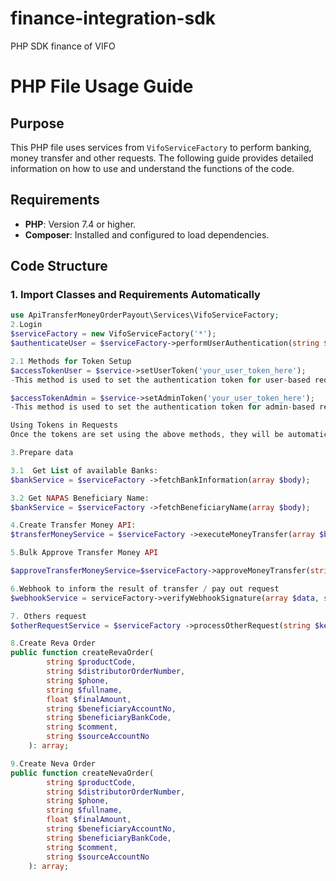 # finance-integration-sdk
PHP SDK finance of VIFO
# PHP File Usage Guide
## Purpose

This PHP file uses services from `VifoServiceFactory` to perform banking, money transfer and other requests. The following guide provides detailed information on how to use and understand the functions of the code.

## Requirements
- **PHP**: Version 7.4 or higher.
- **Composer**: Installed and configured to load dependencies.


## Code Structure
### 1. Import Classes and Requirements Automatically
```php
use ApiTransferMoneyOrderPayout\Services\VifoServiceFactory;
2.Login
$serviceFactory = new VifoServiceFactory('*');
$authenticateUser = $serviceFactory->performUserAuthentication(string $username, string $password);

2.1 Methods for Token Setup
$accessTokenUser = $service->setUserToken('your_user_token_here');
-This method is used to set the authentication token for user-based requests. 

$accessTokenAdmin = $service->setAdminToken('your_user_token_here');
-This method is used to set the authentication token for admin-based requests.

Using Tokens in Requests
Once the tokens are set using the above methods, they will be automatically included in the headers for their respective requests.

3.Prepare data

3.1  Get List of available Banks:
$bankService = $serviceFactory ->fetchBankInformation(array $body);

3.2 Get NAPAS Beneficiary Name:
$bankService = $serviceFactory ->fetchBeneficiaryName(array $body);

4.Create Transfer Money API:
$transferMoneyService = $serviceFactory ->executeMoneyTransfer(array $body);

5.Bulk Approve Transfer Money API

$approveTransferMoneyService=$serviceFactory->approveMoneyTransfer(string $secretKey, string $timestamp, array $body);

6.Webhook to inform the result of transfer / pay out request
$webhookService = serviceFactory->verifyWebhookSignature(array $data, string $requestSignature, string $secretKey, string $timestamp):

7. Others request
$otherRequestService = $serviceFactory ->processOtherRequest(string $key);

8.Create Reva Order
public function createRevaOrder(
        string $productCode,
        string $distributorOrderNumber,
        string $phone,
        string $fullname,
        float $finalAmount,
        string $beneficiaryAccountNo,
        string $beneficiaryBankCode,
        string $comment,
        string $sourceAccountNo
    ): array;

9.Create Neva Order
public function createNevaOrder(
        string $productCode,
        string $distributorOrderNumber,
        string $phone,
        string $fullname,
        float $finalAmount,
        string $beneficiaryAccountNo,
        string $beneficiaryBankCode,
        string $comment,
        string $sourceAccountNo
    ): array;
